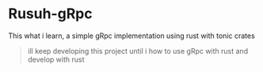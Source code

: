 # Rusuh-gRpc

This what i learn, a simple gRpc implementation using rust with tonic crates

> ill keep developing this project until i how to use gRpc with rust and develop with rust
